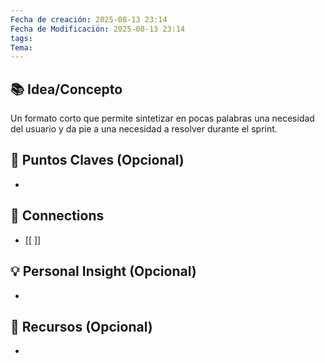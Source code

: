 ```yaml
---
Fecha de creación: 2025-08-13 23:14
Fecha de Modificación: 2025-08-13 23:14
tags: 
Tema:
---
```



## 📚 Idea/Concepto 

Un formato corto que permite sintetizar en pocas palabras una necesidad del usuario y da pie a una necesidad a resolver durante el sprint.
## 📌 Puntos Claves (Opcional)
- 

## 🔗 Connections
- [[ ]]

## 💡 Personal Insight (Opcional)
- 
## 🧾 Recursos (Opcional)
- 